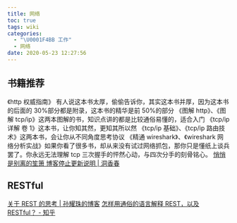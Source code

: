 ```yaml
---
title: 网络
toc: true
tags: wiki
categories:
  - "\U0001F4BB 工作"
  - 网络
date: 2020-05-23 12:27:56
---
```

## 书籍推荐

《http 权威指南》 有人说这本书太厚，偷偷告诉你，其实这本书并厚，因为这本书的后面的 30%部分都是附录，这本书的精华是前 50%的部分
《图解 http》、《图解 tcp/ip》这两本图解的书，知识点讲的都是比较通俗易懂的，适合入门
《tcp/ip 详解 卷 1》这本书，让你知其然，更知其所以然
《tcp/ip 基础》、《tcp/ip 路由技术》这两本书，会让你从不同角度思考协议
《精通 wireshark》、《wireshark 网络分析实战》如果你看了很多书，却从来没有试过网络抓包，那你只是懂纸上谈兵罢了。你永远无法理解 tcp 三次握手的怦然心动，与四次分手的刻骨铭心。
[悄悄是别离的笙箫 博客停止更新说明 | 洞香春](https://wdd.js.org/books-about-network-protocol.html#more)

## RESTful
[关于 REST 的思考 | 孙耀珠的博客](https://blog.yzsun.me/restful/)
[怎样用通俗的语言解释 REST，以及 RESTful？ - 知乎](https://www.zhihu.com/question/28557115/answer/48094438)